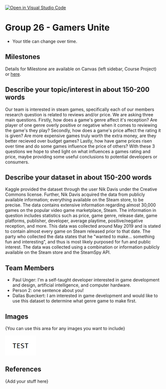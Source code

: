 [![Open in Visual Studio Code](https://classroom.github.com/assets/open-in-vscode-f059dc9a6f8d3a56e377f745f24479a46679e63a5d9fe6f495e02850cd0d8118.svg)](https://classroom.github.com/online_ide?assignment_repo_id=5880294&assignment_repo_type=AssignmentRepo)
# Group 26 - Gamers Unite

- Your title can change over time.

## Milestones

Details for Milestone are available on Canvas (left sidebar, Course Project) or [here](https://firas.moosvi.com/courses/data301/project/milestone01.html).

## Describe your topic/interest in about 150-200 words

Our team is interested in steam games, specifically each of our members research question is related to reviews and/or price. We are asking three main questions. Firstly, how does a game's genre affect it's reception? Are player of one genre overly positive or negative when it comes to reviewing the game's they play? Secondly, how does a game's price affect the rating it is given? Are more expensive games truly worth the extra money, are they better recieved over budget games? Lastly, how have game prices risen over time and do some games influence the price of others? With these 3 questions we hope to shed light on what influences a games rating and price, maybe providing some useful conclusions to potential developers or consumers.

## Describe your dataset in about 150-200 words

Kaggle provided the dataset through the user Nik Davis under the Creative Commons license. Further, Nik Davis acquired the data from publicly available information; everything available on the Steam store, to be precise. The data contains extensive information regarding almost 30,000 games on the popular video game marketplace, Steam. The information in question includes statistics such as price, game genre, release date, game platforms, publisher, developer, average playtime, positive/negative reception, and more. This data was collected around May 2019 and is stated to contain almost every game on Steam released prior to that date. The party who collected the data states that he "wanted to make... something fun and interesting", and thus is most likely purposed for fun and public interest. The data was collected using a combination or information publicly available on the Steam store and the SteamSpy API.

## Team Members

- Paul Unger: I'm a self-taught developer interested in game development and design, artificial intelligence, and computer hardware.
- Person 2: one sentence about you!
- Dallas Bueckert: I am interested in game development and would like to use this dataset to determine what genre game to make first.

## Images

{You can use this area for any images you want to include}

<img src ="images/test.png" width="100px">

## References

{Add your stuff here}



